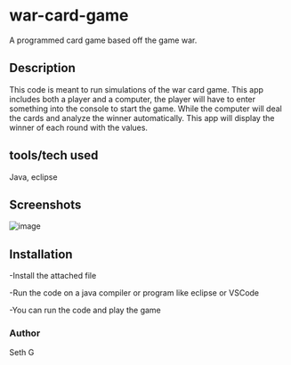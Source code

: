 # war-card-game
A programmed card game based off the game war.
## Description
This code is meant to run simulations of the war card game. This app includes both a player and a computer, the player will have to enter something into the console to start the game. While the computer will deal the cards and analyze the winner automatically. This app will display the winner of each round with the values.

## tools/tech used
Java, eclipse

## Screenshots
![image](https://github.com/user-attachments/assets/3b702acc-31d5-4280-9c5e-0a66e0881fc7)

## Installation
-Install the attached file

-Run the code on a java compiler or program like eclipse or VSCode

-You can run the code and play the game
### Author
Seth G

